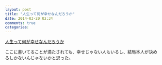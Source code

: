 ```yaml
---
layout: post
title: "人生って何が幸せなんだろうか"
date: 2014-03-20 02:34
comments: true
categories:
---
```


[人生って何が幸せなんだろうか](http://anond.hatelabo.jp/20140319013655)

ここに書いてることが満たされても、幸せじゃない人もいるし、結局本人が決めるしかないんじゃないかと思った。
